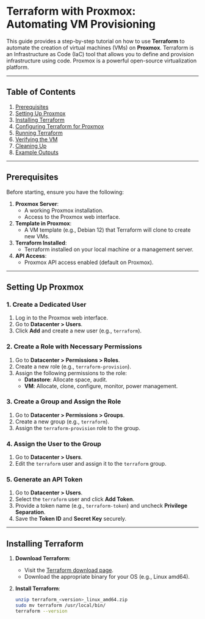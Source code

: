 # Terraform with Proxmox: Automating VM Provisioning

This guide provides a step-by-step tutorial on how to use **Terraform** to automate the creation of virtual machines (VMs) on **Proxmox**. Terraform is an Infrastructure as Code (IaC) tool that allows you to define and provision infrastructure using code. Proxmox is a powerful open-source virtualization platform.

---

## Table of Contents
1. [Prerequisites](#prerequisites)
2. [Setting Up Proxmox](#setting-up-proxmox)
3. [Installing Terraform](#installing-terraform)
4. [Configuring Terraform for Proxmox](#configuring-terraform-for-proxmox)
5. [Running Terraform](#running-terraform)
6. [Verifying the VM](#verifying-the-vm)
7. [Cleaning Up](#cleaning-up)
8. [Example Outputs](#example-outputs)

---

## Prerequisites
Before starting, ensure you have the following:
1. **Proxmox Server**:
   - A working Proxmox installation.
   - Access to the Proxmox web interface.
2. **Template in Proxmox**:
   - A VM template (e.g., Debian 12) that Terraform will clone to create new VMs.
3. **Terraform Installed**:
   - Terraform installed on your local machine or a management server.
4. **API Access**:
   - Proxmox API access enabled (default on Proxmox).

---

## Setting Up Proxmox
### 1. Create a Dedicated User
1. Log in to the Proxmox web interface.
2. Go to **Datacenter > Users**.
3. Click **Add** and create a new user (e.g., `terraform`).

### 2. Create a Role with Necessary Permissions
1. Go to **Datacenter > Permissions > Roles**.
2. Create a new role (e.g., `terraform-provision`).
3. Assign the following permissions to the role:
   - **Datastore**: Allocate space, audit.
   - **VM**: Allocate, clone, configure, monitor, power management.

### 3. Create a Group and Assign the Role
1. Go to **Datacenter > Permissions > Groups**.
2. Create a new group (e.g., `terraform`).
3. Assign the `terraform-provision` role to the group.

### 4. Assign the User to the Group
1. Go to **Datacenter > Users**.
2. Edit the `terraform` user and assign it to the `terraform` group.

### 5. Generate an API Token
1. Go to **Datacenter > Users**.
2. Select the `terraform` user and click **Add Token**.
3. Provide a token name (e.g., `terraform-token`) and uncheck **Privilege Separation**.
4. Save the **Token ID** and **Secret Key** securely.

---

## Installing Terraform
1. **Download Terraform**:
   - Visit the [Terraform download page](https://www.terraform.io/downloads.html).
   - Download the appropriate binary for your OS (e.g., Linux amd64).

2. **Install Terraform**:
   ```bash
   unzip terraform_<version>_linux_amd64.zip
   sudo mv terraform /usr/local/bin/
   terraform --version
